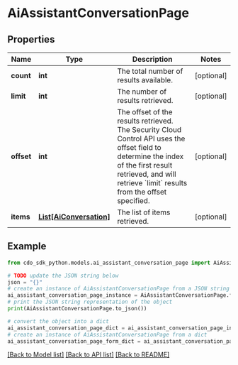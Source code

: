 # AiAssistantConversationPage


## Properties

Name | Type | Description | Notes
------------ | ------------- | ------------- | -------------
**count** | **int** | The total number of results available. | [optional] 
**limit** | **int** | The number of results retrieved. | [optional] 
**offset** | **int** | The offset of the results retrieved. The Security Cloud Control API uses the offset field to determine the index of the first result retrieved, and will retrieve &#x60;limit&#x60; results from the offset specified. | [optional] 
**items** | [**List[AiConversation]**](AiConversation.md) | The list of items retrieved. | [optional] 

## Example

```python
from cdo_sdk_python.models.ai_assistant_conversation_page import AiAssistantConversationPage

# TODO update the JSON string below
json = "{}"
# create an instance of AiAssistantConversationPage from a JSON string
ai_assistant_conversation_page_instance = AiAssistantConversationPage.from_json(json)
# print the JSON string representation of the object
print(AiAssistantConversationPage.to_json())

# convert the object into a dict
ai_assistant_conversation_page_dict = ai_assistant_conversation_page_instance.to_dict()
# create an instance of AiAssistantConversationPage from a dict
ai_assistant_conversation_page_form_dict = ai_assistant_conversation_page.from_dict(ai_assistant_conversation_page_dict)
```
[[Back to Model list]](../README.md#documentation-for-models) [[Back to API list]](../README.md#documentation-for-api-endpoints) [[Back to README]](../README.md)


